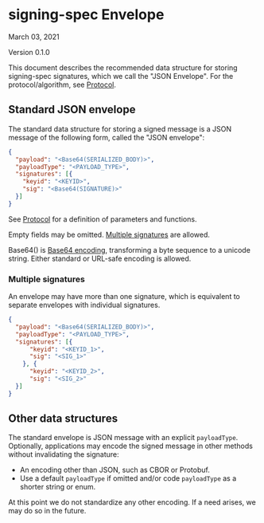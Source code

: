 # signing-spec Envelope

March 03, 2021

Version 0.1.0

This document describes the recommended data structure for storing signing-spec
signatures, which we call the "JSON Envelope". For the protocol/algorithm, see
[Protocol](protocol.md).

## Standard JSON envelope

The standard data structure for storing a signed message is a JSON message of
the following form, called the "JSON envelope":

```json
{
  "payload": "<Base64(SERIALIZED_BODY)>",
  "payloadType": "<PAYLOAD_TYPE>",
  "signatures": [{
    "keyid": "<KEYID>",
    "sig": "<Base64(SIGNATURE)>"
  }]
}
```

See [Protocol](protocol.md) for a definition of parameters and functions.

Empty fields may be omitted. [Multiple signatures](#multiple-signatures) are
allowed.

Base64() is [Base64 encoding](https://tools.ietf.org/html/rfc4648), transforming
a byte sequence to a unicode string. Either standard or URL-safe encoding is
allowed.

### Multiple signatures

An envelope may have more than one signature, which is equivalent to separate
envelopes with individual signatures.

```json
{
  "payload": "<Base64(SERIALIZED_BODY)>",
  "payloadType": "<PAYLOAD_TYPE>",
  "signatures": [{
      "keyid": "<KEYID_1>",
      "sig": "<SIG_1>"
    }, {
      "keyid": "<KEYID_2>",
      "sig": "<SIG_2>"
  }]
}
```

## Other data structures

The standard envelope is JSON message with an explicit `payloadType`.
Optionally, applications may encode the signed message in other methods without
invalidating the signature:

-   An encoding other than JSON, such as CBOR or Protobuf.
-   Use a default `payloadType` if omitted and/or code `payloadType` as a
    shorter string or enum.

At this point we do not standardize any other encoding. If a need arises, we may
do so in the future.
